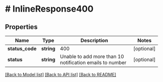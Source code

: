 # # InlineResponse400

## Properties

Name | Type | Description | Notes
------------ | ------------- | ------------- | -------------
**status_code** | **string** | 400 | [optional]
**status** | **string** | Unable to add more than 10 notification emails to number | [optional]

[[Back to Model list]](../../README.md#models) [[Back to API list]](../../README.md#endpoints) [[Back to README]](../../README.md)
